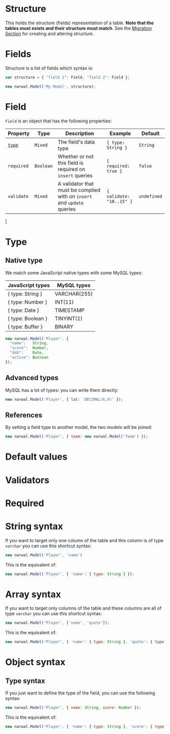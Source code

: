 Structure
=========

This holds the structure (fields) representation of a table. **Note that the tables must exists and their structure must match**. See the [Migration Section](docs/Migration.md) for creating and altering structure.

# Fields

Structure is a list of fields which syntax is:

```js
var structure = { "field 1": Field, "field 2": Field };

new narwal.Model('My Model', structure);
```

# Field

`Field` is an object that has the following properties:

| Property | Type | Description | Example | Default |
|----------|------|-------------|---------|---------|
| [`type`](#type) | `Mixed` | The field's data type | `{ type: String }` | `String` |
| `required` | `Boolean` | Whether or not this field is required on `insert` queries | `{ required: true }` | `false` |
| `validate` | `Mixed` | A validator that must be complied with on `insert` and `update` queries | `{ validate: "10..15" }` | `undefined` |
|

# <a name="type"></a>Type

## Native type

We match some JavaScript native types with some MySQL types:

| JavaScript types | MySQL types |
|------------------|-------------|
| { type: String } | VARCHAR(255) |
| { type: Number } | INT(11) |
| { type: Date } | TIMESTAMP |
| { type: Boolean } | TINYINT(1) |
| { type: Buffer } | BINARY |

```js
new narwal.Model('Player', {
  "name":   String,
  "score":  Number,
  "dob":    Date,
  "active": Boolean
});
```

## Advanced types

MySQL has a lot of types: you can write them directly:

```js
new narwal.Model('Player', { lat: 'DECIMAL(6,9)' });
```

## References

By setting a field type to another model, the two models will be joined:

```js
new narwal.Model('Player', { team: new narwal.Model('Team') });
```

# Default values

# Validators

# Required

# String syntax

If you want to target only one column of the table and this column is of type `varchar` you can use this shortcut syntax:

```js
new narwal.Model('Player', 'name')
```

This is the equivalent of:

```js
new narwal.Model('Player', { 'name': { type: String } });
```

# Array syntax

If you want to target only columns of the table and these columns are all of type `varchar` you can use this shortcut syntax:

```js
new narwal.Model('Player', ['name', 'quote']);
```

This is the equivalent of:

```js
new narwal.Model('Player', { 'name': { type: String }, 'quote': { type: String } });
```

# Object syntax

## Type syntax

If you just want to define the type of the field, you can use the following syntax:

```js
new narwal.Model('Player', { name: String, score: Number });
```

This is the equivalent of:

```js
new narwal.Model('Player', { 'name': { type: String }, 'score': { type: Number } });
```
